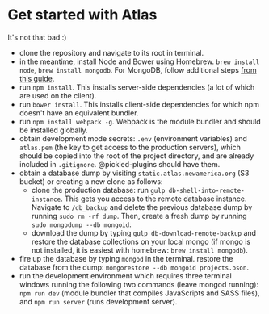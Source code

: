 # Get started with Atlas

It's not that bad :)

* clone the repository and navigate to its root in terminal.
* in the meantime, install Node and Bower using Homebrew. ``brew install node``, ``brew install mongodb``. For MongoDB, follow additional steps [from this guide](https://docs.mongodb.org/manual/tutorial/install-mongodb-on-os-x/).
* run ``npm install``. This installs server-side dependencies (a lot of which are used on the client).
* run ``bower install``. This installs client-side dependencies for which npm doesn't have an equivalent bundler.
* run ``npm install webpack -g``. Webpack is the module bundler and should be installed globally.
* obtain development mode secrets: ``.env`` (environment variables) and ``atlas.pem`` (the key to get access to the production servers), which should be copied into the root of the project directory, and are already included in ``.gitignore``. @pickled-plugins should have them.
* obtain a database dump by visiting ``static.atlas.newamerica.org`` (S3 bucket) or creating a new clone as follows:
	* clone the production database: run ``gulp db-shell-into-remote-instance``. This gets you access to the remote database instance. Navigate to ``/db_backup`` and delete the previous database dump by running ``sudo rm -rf dump``. Then, create a fresh dump by running ``sudo mongodump --db mongoid``.
	* download the dump by typing ``gulp db-download-remote-backup`` and restore the database collections on your local mongo (if mongo is not installed, it is easiest with homebrew: ``brew install mongodb``).
* fire up the database by typing ``mongod`` in the terminal. restore the database from the dump: ``mongorestore --db mongoid projects.bson``.
* run the development environment which requires three terminal windows running the following two commands (leave mongod running): ``npm run dev`` (module bundler that compiles JavaScripts and SASS files), and ``npm run server`` (runs development server).